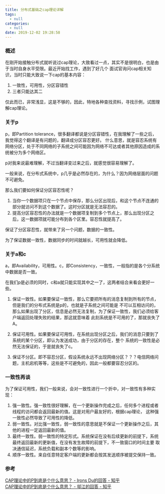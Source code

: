 ```yaml
---
title: 分布式基础之cap理论详解
tags:
  - null
categories:
  - null
date: 2019-12-02 19:28:58
---
```


### 概述

在刚开始接触分布式就听说过cap理论，大致看过一点，其实不是很明白，也是由于当时自身水平受限。最近开始找工作，遇到了好几个
面试官询问cap相关知识，当时只能大致说一下cap的基本内容：
1. 一致性，可用性，分区容错性
2. 三者只能达其二

仅此而已，非常浅显，这是不够的，因此，特地各种查找资料，寻找示例，试图理解cap理论。

### 关于p

p，即Partition tolerance，很多翻译都说是分区容错性，在我理解了一些之后，我觉得这个翻译是有问题的，翻译成分区容忍更好。
什么意思，就是容忍系统有网络分区，处于不同网络的子系统之间可能因为网络不可达或者其他原因造成的系统被分为多个网络区。

p对我来说最难理解，不过当翻译变过来之后，就感觉很容易理解了。

一般来说，在分布式系统中，p几乎是必然存在的，为什么？因为网络层面的问题不可避免。

那么我们要如何保证分区容忍性呢？

1. 当你一个数据项只在一个节点中保存，那么分区出现后，和这个节点不连通的部分就访问不到这个数据了。这时分区就是无法容忍的。
2. 提高分区容忍性的办法就是一个数据项复制到多个节点上，那么出现分区之后，这一数据项就可能分布到各个区里。容忍性就提高了。

保证了分区容忍性，就带来了另一个问题，数据的一致性。

为了保证数据一致性，数据同步的时间就越长，可用性就会降低。


<!-- more -->


### 关于a和c

a，即Availability，可用性。c，即Consistency，一致性，一般指的是各个分系统中数据是否一致。

在我们p是必须的同时，c和a就只能实现其中之一了，这两者结合来看会更好一些。

1. 保证一致性。如果要保证一致性，那么它要把所有的消息复制到所有的节点，但是我们的分布式系统是p的，也就是子系统之间可能是
不可以互相访问的，那么如果出现了分区，信息是必然无法复制，为了保证一致性，我们必须给客户端返回处理失败的结果，那这就意味着
此刻系统是不可用的了，那就丧失了A。

2. 保证可用性。如果要保证可用性，在系统出现分区之后，我们的消息只要到了系统的某个分区，即认为发送成功，由于分区的存在，整个
系统的一致性是必然无法保证的，于是就丧失了c。

3. 保证不分区。即不容忍分区，假设系统永远不出现网络分区？？？电信网络问题，主机宕机等等，这些是不可避免的，因此一般都要容忍分区的。


### 一致性再谈

为了保证可用性，我们一般来说，会对一致性进行一个折中，对一致性有多种实现：


1. 强一致性。强一致性很好理解，在一个更新操作完成之后，任何多个进程或者线程的访问都会返回最新的值。这是对用户最友好的，根据cap理论，
这种强一致性必然导致了可用性的降低。
2. 弱一致性。对比强一致性，弱一致性的意思就是不保证一个更新操作之后，其他的进程一定返回最新的值。
3. 最终一致性。弱一致性的特定形式。系统保证在没有后续更新的前提下，系统最终返回最新的更新值，在没有发生故障的前提下，不一致窗口的时间主要
取决通信延迟，系统负载和副本个数等的影响。
4. 顺序一致性。来自任意特定客户端的更新都会按其发送顺序被提交保持一致。


### 参考

[CAP理论中的P到底是个什么意思？ - Irons Du的回答 - 知乎](https://www.zhihu.com/question/54105974/answer/138030946)  
[CAP理论中的P到底是个什么意思？ - 邬江的回答 - 知乎](https://www.zhihu.com/question/54105974/answer/139037688)





